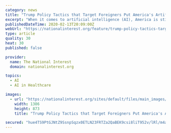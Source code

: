 ```yaml
---
category: news
title: "Trump Policy Tactics that Target Foreigners Put America's Artificial Intelligence at Risk"
excerpt: "When it comes to artificial intelligence (AI), America is still on top ... “AI is improving a vast and diverse range of industries including healthcare, entertainment, auto manufacturing, social media, finance, and many, many more,” Matthew Feeney, the Cato Institute’s Director of Emerging Technologies, told me. In fact, the OPT program ..."
publishedDateTime: 2020-02-13T20:09:00Z
webUrl: "https://nationalinterest.org/feature/trump-policy-tactics-target-foreigners-put-americas-artificial-intelligence-risk-123131"
type: article
quality: 30
heat: 30
published: false

provider:
  name: The National Interest
  domain: nationalinterest.org

topics:
  - AI
  - AI in Healthcare

images:
  - url: "https://nationalinterest.org/sites/default/files/main_images/2008-09-03T120000Z_411788538_GM1E4931OMW01_RTRMADP_3_BRITAIN.JPG.jpg"
    width: 1386
    height: 873
    title: "Trump Policy Tactics that Target Foreigners Put America's Artificial Intelligence at Risk"

secured: "hue4TS9PtGJNtZ9SsnpSqzx0ETLN23FRTZa2QaBEK9csi8liT952v/lRl/m4aLKxu7f2tfql+hGygBCUed3VAl+6+cb4Lut15Hodp5wq/1YqPFHKIFBd0HNhEf64MYpjqM1EM+VxgaRt1ha+EPimVBdvmD1mTjBJ/ExTuno+UOyRVKgx/dio2njSLtBil/gySH3c2NtdgVv1LVJAzvBTEWgIPJu3VJ4g7uHxGpONyVruWzxeZRdgGQBENS3eteJNPlT4IjnnhckaHnJNa77JZvxxKJSL5cBeKtEbtkqBeETL1D9O/6t/rtyYAlgaxN7V;TEnZNfwReCmbHUXoiQNIhg=="
---
```


